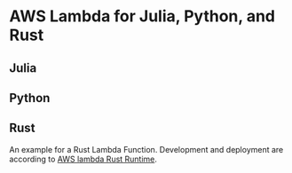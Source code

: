 # AWS Lambda for Julia, Python, and Rust

## Julia


## Python


## Rust

An example for a Rust Lambda Function. Development and deployment are according to [AWS lambda Rust Runtime](https://github.com/awslabs/aws-lambda-rust-runtime).